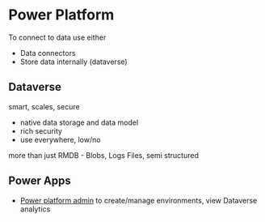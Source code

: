 # Power Platform
To connect to data use either
- Data connectors
- Store data internally (dataverse)

## Dataverse
smart, scales, secure
- native data storage and data model
- rich security
- use everywhere, low/no

more than just RMDB - Blobs, Logs Files, semi structured

## Power Apps
- [Power platform admin](admin.powerplatform.microsoft.com) to create/manage environments, view Dataverse analytics
